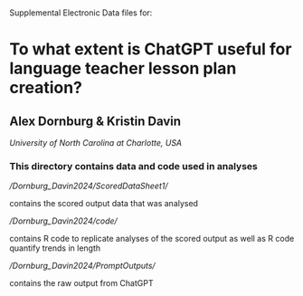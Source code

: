 ###

Supplemental Electronic Data files for:

# To what extent is ChatGPT useful for language teacher lesson plan creation?

## Alex Dornburg & Kristin Davin
<i>University of North Carolina at Charlotte, USA</i>


  
  

### This directory contains data and code used in analyses


<i>/Dornburg_Davin2024/ScoredDataSheet1/</i>   

contains the scored output data that was analysed

<i>/Dornburg_Davin2024/code/</i>   

contains R code to replicate analyses of the scored output as well as R code quantify trends in length

<i>/Dornburg_Davin2024/PromptOutputs/</i>  
 
contains the raw output from ChatGPT